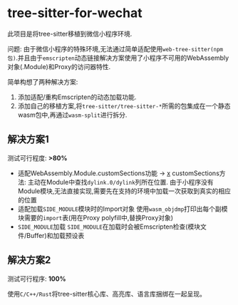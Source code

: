# tree-sitter-for-wechat

此项目是将tree-sitter移植到微信小程序环境.

问题:
由于微信小程序的特殊环境,无法通过简单适配使用`web-tree-sitter(npm包)`.并且由于`emscripten`动态链接解决方案使用了小程序不可用的WebAssembly对象(.Module)和Proxy的访问器特性.

简单构想了两种解决方案:
1. 添加适配/重构Emscripten的动态加载功能.
2. 添加自己的移植方案,将`tree-sitter/tree-sitter-*`所需的包集成在一个静态wasm包中,再通过`wasm-split`进行拆分.

## 解决方案1

测试可行程度: __>80%__

- 适配WebAssembly.Module.customSections功能 -> [x]()
  customSections方法: 主动在Module中查找`dylink.0/dylink`列所在位置.
  由于小程序没有Module模块,无法直接实现,需要先在支持的环境中加载一次获取到真实的相应的位置
- 适配加载`SIDE_MODULE`模块时的Import对象
  使用`wasm_objdmp`打印出每个副模块需要的`import`表(用在Proxy polyfill中,替换Proxy对象)
- `SIDE_MODULE`加载
  `SIDE_MODULE`在加载时会被Emscripten检查(模块文件/Buffer)和加载预设表

## 解决方案2

测试可行程序: __100%__

使用`C/C++/Rust`将tree-sitter核心库、高亮库、语言库捆绑在一起呈现。



  


  







